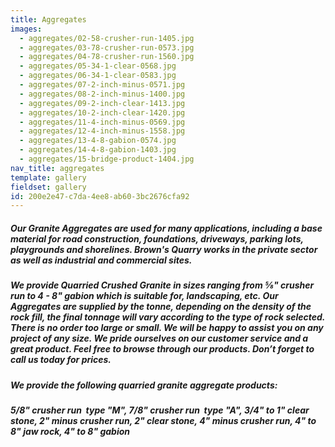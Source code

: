 ```yaml
---
title: Aggregates
images:
  - aggregates/02-58-crusher-run-1405.jpg
  - aggregates/03-78-crusher-run-0573.jpg
  - aggregates/04-78-crusher-run-1560.jpg
  - aggregates/05-34-1-clear-0568.jpg
  - aggregates/06-34-1-clear-0583.jpg
  - aggregates/07-2-inch-minus-0571.jpg
  - aggregates/08-2-inch-minus-1400.jpg
  - aggregates/09-2-inch-clear-1413.jpg
  - aggregates/10-2-inch-clear-1420.jpg
  - aggregates/11-4-inch-minus-0569.jpg
  - aggregates/12-4-inch-minus-1558.jpg
  - aggregates/13-4-8-gabion-0574.jpg
  - aggregates/14-4-8-gabion-1403.jpg
  - aggregates/15-bridge-product-1404.jpg
nav_title: aggregates
template: gallery
fieldset: gallery
id: 200e2e47-c7da-4ee8-ab60-3bc2676cfa92
---
```

<h5>Our Granite Aggregates are used for many applications, including a base material for road construction, foundations, driveways, parking lots, playgrounds and shorelines. Brown's Quarry works in the private sector as well as industrial and commercial sites.</h5>
<h5>We provide Quarried Crushed Granite in sizes ranging from &#8541;" crusher run to 4 - 8" gabion which is suitable for, landscaping, etc. Our Aggregates are supplied by the tonne, depending on the density of the rock fill, the final tonnage will vary according to the type of rock selected. There is no order too large or small.  We will be happy to assist you on any project of any size.  We pride ourselves on our customer service and a great product.  Feel free to browse through our products.  Don’t forget to call us today for prices.</h5><h5> We provide the following quarried granite aggregate products:</h5><h5>5/8" crusher run ­ type "M", 7/8" crusher run ­ type "A", 3/4" to 1" clear stone, 2" minus crusher run, 2" clear stone, 4" minus crusher run, 4" to 8" jaw rock, 4" to 8" gabion</h5>
